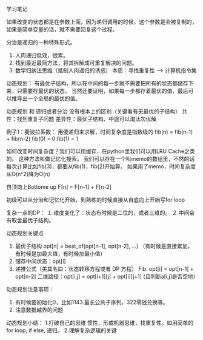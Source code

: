 学习笔记

如果改变的状态都是在参数上面，因为递归调用的时候，这个参数是会被复制的，
如果是简单变量的话，就不需要回复这个过程。

分治是递归的一种特殊形式。
1. 人肉递归低效，很累。
2. 找到最近最简方法，将其拆解成可重复解决的问题。
3. 数学归纳法思维（抵制人肉递归的诱惑）
本质：寻找重复性 --> 计算机指令集

动态规划：
有最优子结构，所以在中间的每一步就不需要把所有的状态都储存下来，只需要存最优的状态。
当然还要证明，如果每一步都存着最优的值，最后可以推导出一个全局的最优的值。

动态规划 和 递归或者分治 没有根本上的区别（关键看有无最优的子结构）
共性：找到重复子问题
差异性：最优子结构、中途可以淘汰次优解

例子1：斐波拉系数：
用傻递归来求解，时间复杂度是指数级的
fib(n) = fib(n-1) + fib(n-2)
fib(0) = 0
fib(1) = 1

如何改变时间复杂度？我们可以用缓存，在python里我们可以用LRU Cache之类的。
这种方法叫做记忆化搜索。
我们可以存在一个叫memo的数组里，不然的话每次计算比如fib(3)，都要从fib(1)，fib(2)开始算。
如果用了memo，时间复杂度从O(n^2)降为O(n)

自顶向上Bottome up
F[n] = F[n-1] + F[n-2]

初级可以从分治和记忆化开始，到熟练的时候直接从自底向上开始写for loop

复杂一点的DP：
１.维度变化了：状态有时候是二位的，或者三维的。
２.中间会有取舍最优子结构。

动态规划关键点
1. 最优子结构 opt[n] = best_of(opt[n-1], opt[n-2], …) （有时候是直接累加，有时候是加最大值，有时候加最小值）
2. 储存中间状态：opt[i] 
3. 递推公式（美其名曰：状态转移方程或者 DP 方程） 
    Fib: opt[i] = opt[n-1] + opt[n-2] 
    二维路径：opt[i,j] = opt[i+1][j] + opt[i][j+1] (且判断a[i,j]是否空地）

动态规划注意事项：
1. 有时候要初始化0，比如1143.最长公共子序列，322零钱兑换等。
2. 注意数据越界的问题

动态规划小结：
1.打破自己的思维 惯性，形成机器思维，找重复性。如用简单的for loop, if else, 递归。
2.理解复杂逻辑的关键








